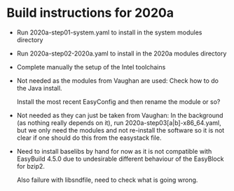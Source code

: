 # Build instructions for 2020a

  * Run 2020a-step01-system.yaml to install in the system modules directory

  * Run 2020a-step02-2020a.yaml to install in the 2020a modules directory

  * Complete manually the setup of the Intel toolchains

  * Not needed as the modules from Vaughan are used: Check how to do the Java install.

    Install the most recent EasyConfig and then rename the module or so?

  * Not needed as they can just be taken from Vaughan: In the background (as
    nothing really depends on it), run 2020a-step03[a|b]-x86_64.yaml,
    but we only need the modules and not re-install the software so it is not clear
    if one should do this from the easystack file.

  * Need to install baselibs by hand for now as it is not compatible with EasyBuild
    4.5.0 due to undesirable different behaviour of the EasyBlock for bzip2.

    Also failure with libsndfile, need to check what is going wrong.
